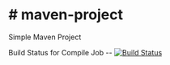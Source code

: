 # # maven-project

Simple Maven Project

Build Status for Compile Job --
[![Build Status](http://clientx-jenkins.eastasia.cloudapp.azure.com:8080/job/ClientX-CodeCompile/badge/icon)](http://clientx-jenkins.eastasia.cloudapp.azure.com:8080/job/ClientX-CodeCompile/)
